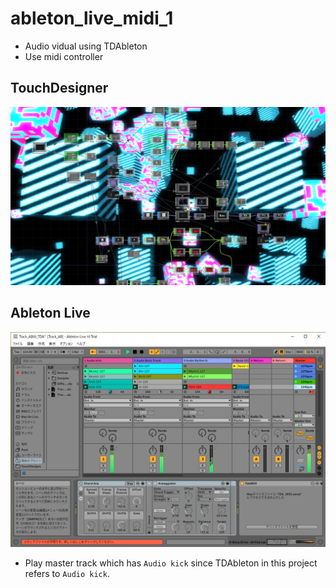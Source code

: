 # ableton_live_midi_1
- Audio vidual using TDAbleton
- Use midi controller

## TouchDesigner
![](./art/art.png)

## Ableton Live
![](./art/art2.png)
- Play master track which has `Audio kick` since TDAbleton in this project refers to `Audio kick`.